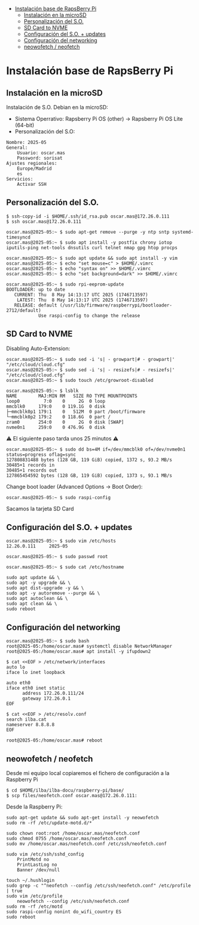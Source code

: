 * [Instalación base de RapsBerry Pi](#id10)
  * [Instalación en la microSD](#id11)
  * [Personalización del S.O.](#id12)
  * [SD Card to NVME](#id13)
  * [Configuración del S.O. + updates](#id14)
  * [Configuración del networking](#id15)
  * [neowofetch / neofetch](#id16)

# Instalación base de RapsBerry Pi <div id='id10' />

## Instalación en la microSD <div id='id11' />

Instalación de S.O. Debian en la microSD:

* Sistema Operrativo: Rapsberry Pi OS (other) -> Rapsberry Pi OS Lite (64-bit)
*  Personalización del S.O:
```
Nombre: 2025-05
General:
    Usuario: oscar.mas
    Password: sorisat
Ajustes regionales:
    Europe/Madrid
    es
Servicios:
    Activar SSH
```

## Personalización del S.O. <div id='id12' />

```
$ ssh-copy-id -i $HOME/.ssh/id_rsa.pub oscar.mas@172.26.0.111
$ ssh oscar.mas@172.26.0.111
```

```
oscar.mas@2025-05:~ $ sudo apt-get remove --purge -y ntp sntp systemd-timesyncd
oscar.mas@2025-05:~ $ sudo apt install -y postfix chrony iotop iputils-ping net-tools dnsutils curl telnet nmap gpg htop procps
```

```
oscar.mas@2025-05:~ $ sudo apt update && sudo apt install -y vim
oscar.mas@2025-05:~ $ echo "set mouse=c" > $HOME/.vimrc
oscar.mas@2025-05:~ $ echo "syntax on" >> $HOME/.vimrc
oscar.mas@2025-05:~ $ echo "set background=dark" >> $HOME/.vimrc
```

```
oscar.mas@2025-05:~ $ sudo rpi-eeprom-update
BOOTLOADER: up to date
   CURRENT: Thu  8 May 14:13:17 UTC 2025 (1746713597)
    LATEST: Thu  8 May 14:13:17 UTC 2025 (1746713597)
   RELEASE: default (/usr/lib/firmware/raspberrypi/bootloader-2712/default)
            Use raspi-config to change the release
```

## SD Card to NVME <div id='id13' />

Disabling Auto-Extension:

```
oscar.mas@2025-05:~ $ sudo sed -i 's| - growpart|# - growpart|' "/etc/cloud/cloud.cfg"
oscar.mas@2025-05:~ $ sudo sed -i 's| - resizefs|# - resizefs|' "/etc/cloud/cloud.cfg"
oscar.mas@2025-05:~ $ sudo touch /etc/growroot-disabled
```

```
oscar.mas@2025-05:~ $ lsblk
NAME        MAJ:MIN RM   SIZE RO TYPE MOUNTPOINTS
loop0         7:0    0     2G  0 loop
mmcblk0     179:0    0 119.1G  0 disk
├─mmcblk0p1 179:1    0   512M  0 part /boot/firmware
└─mmcblk0p2 179:2    0 118.6G  0 part /
zram0       254:0    0     2G  0 disk [SWAP]
nvme0n1     259:0    0 476.9G  0 disk
```

:warning: El siguiente paso tarda unos 25 minutos :warning:

```
oscar.mas@2025-05:~ $ sudo dd bs=4M if=/dev/mmcblk0 of=/dev/nvme0n1 status=progress oflag=sync
127808831488 bytes (128 GB, 119 GiB) copied, 1372 s, 93.2 MB/s
30485+1 records in
30485+1 records out
127865454592 bytes (128 GB, 119 GiB) copied, 1373 s, 93.1 MB/s
```

Change boot loader (Advanced Options -> Boot Order):

```
oscar.mas@2025-05:~ $ sudo raspi-config
```

Sacamos la tarjeta SD Card

## Configuración del S.O. + updates<div id='id14' />

```
oscar.mas@2025-05:~ $ sudo vim /etc/hosts
12.26.0.111     2025-05

oscar.mas@2025-05:~ $ sudo passwd root

oscar.mas@2025-05:~ $ sudo cat /etc/hostname
```

```
sudo apt update && \
sudo apt -y upgrade && \
sudo apt dist-upgrade -y && \
sudo apt -y autoremove --purge && \
sudo apt autoclean && \
sudo apt clean && \
sudo reboot
```

## Configuración del networking <div id='id15' />

```
oscar.mas@2025-05:~ $ sudo bash
root@2025-05:/home/oscar.mas# systemctl disable NetworkManager
root@2025-05:/home/oscar.mas# apt install -y ifupdown2
```

```
$ cat <<EOF > /etc/network/interfaces
auto lo
iface lo inet loopback

auto eth0
iface eth0 inet static
      address 172.26.0.111/24
      gateway 172.26.0.1
EOF
```

```
$ cat <<EOF > /etc/resolv.conf
search ilba.cat
nameserver 8.8.8.8
EOF
```

```
root@2025-05:/home/oscar.mas# reboot
```

## neowofetch / neofetch <div id='id16' />

Desde mi equipo local copiaremos el fichero de configuración a la Raspberry Pi

```
$ cd $HOME/ilba/ilba-docu/raspberry-pi/base/
$ scp files/neofetch.conf oscar.mas@172.26.0.111:
```

Desde la Raspberry Pi:

```
sudo apt-get update && sudo apt-get install -y neowofetch
sudo rm -rf /etc/update-motd.d/*

sudo chown root:root /home/oscar.mas/neofetch.conf
sudo chmod 0755 /home/oscar.mas/neofetch.conf
sudo mv /home/oscar.mas/neofetch.conf /etc/ssh/neofetch.conf

sudo vim /etc/ssh/sshd_config
    PrintMotd no
    PrintLastLog no
    Banner /dev/null

touch ~/.hushlogin    
sudo grep -c "^neofetch --config /etc/ssh/neofetch.conf" /etc/profile | true
sudo vim /etc/profile
    neowofetch --config /etc/ssh/neofetch.conf
sudo rm -rf /etc/motd
sudo raspi-config nonint do_wifi_country ES
sudo reboot
```